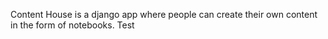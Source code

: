 
Content House is a django app where people can create their own content in the form of notebooks.
Test
